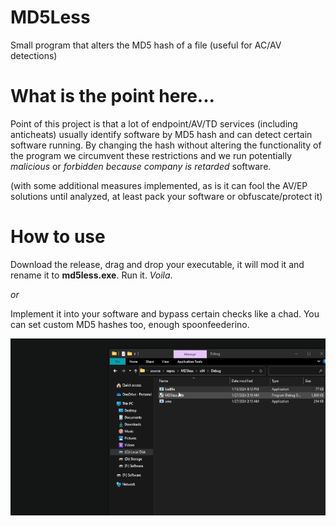 # MD5Less
Small program that alters the MD5 hash of a file (useful for AC/AV detections)


# What is the point here...
Point of this project is that a lot of endpoint/AV/TD services (including anticheats) usually identify software by MD5
hash and can detect certain software running. By changing the hash without altering the functionality of the program we
circumvent these restrictions and we run potentially _malicious_ or _forbidden because company is retarded_ software.

(with some additional measures implemented, as is it can fool the AV/EP solutions until analyzed, at least pack your software
or obfuscate/protect it)

# How to use
Download the release, drag and drop your executable, it will mod it and rename it to **md5less.exe**. Run it. _Voila_.

_or_

Implement it into your software and bypass certain checks like a chad. You can set custom MD5 hashes too, enough spoonfeederino.

![](https://github.com/kmalbasic/MD5Less/blob/main/demo.gif)
